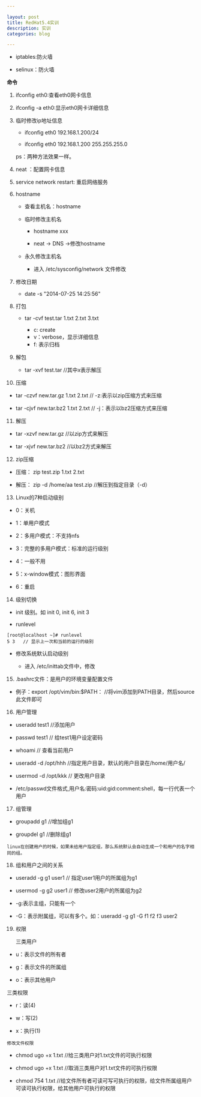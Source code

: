 ```yaml
---

layout: post
title: RedHat5.4实训
description: 实训
categories: blog

---
```

* iptables:防火墙

* selinux：防火墙

**命令**

1. ifconfig eth0:查看eth0网卡信息

2. ifconfig -a eth0:显示eth0网卡详细信息

3. 临时修改ip地址信息

   - ifconfig eth0 192.168.1.200/24

   - ifconfig eth0 192.168.1.200 255.255.255.0 

    ps：两种方法效果一样。

4. neat ：配置网卡信息

5. service network restart: 重启网络服务

6. hostname
 
   - 查看主机名：hostname

   - 临时修改主机名
  
     * hostname xxx

     * neat  -> DNS ->修改hostname

   - 永久修改主机名
  
     * 进入 /etc/sysconfig/network 文件修改

7. 修改日期

   - date -s "2014-07-25 14:25:56"

8. 打包

   - tar -cvf test.tar 1.txt 2.txt 3.txt

     - c: create 
     - v：verbose，显示详细信息
     - f: 表示归档

9. 解包

   - tar -xvf test.tar  //其中*x*表示解压

10. 压缩

   - tar -czvf new.tar.gz 1.txt 2.txt  // -z:表示以zip压缩方式来压缩

   - tar -cjvf new.tar.bz2 1.txt 2.txt // -j：表示以bz2压缩方式来压缩

11. 解压

   - tar -xzvf new.tar.gz   //以zip方式来解压

   - tar -xjvf new.tar.bz2  //以bz2方式来解压

12. zip压缩
 
   - 压缩： zip test.zip 1.txt 2.txt

   - 解压： zip -d /home/aa test.zip  //解压到指定目录（-d）

13. Linux的7种启动级别

   - 0：关机

   - 1：单用户模式

   - 2：多用户模式：不支持nfs

   - 3：完整的多用户模式：标准的运行级别

   - 4：一般不用

   - 5：x-window模式：图形界面

   - 6：重启

14. 级别切换

   - init 级别。如 init 0, init 6, init 3 

   - runlevel 

```
[root@localhost ~]# runlevel
5 3   // 显示上一次和当前的运行的级别
```
   - 修改系统默认启动级别
   
     * 进入 /etc/inittab文件中，修改

15. .bashrc文件：是用户的环境变量配置文件

   - 例子：export /opt/vim/bin:$PATH：  //将vim添加到PATH目录，然后source此文件即可

16. 用户管理
 
   - useradd test1  //添加用户

   - passwd test1  // 给test1用户设定密码

   - whoami  // 查看当前用户

   - useradd -d /opt/hhh   //指定用户目录，默认的用户目录在/home/用户名/

   - usermod -d /opt/kkk   // 更改用户目录

   - /etc/passwd文件格式,用户名:密码:uid:gid:comment:shell，每一行代表一个用户

17. 组管理

   - groupadd g1  //增加组g1

   - groupdel g1  //删除组g1

    linux在创建用户的时候，如果未给用户指定组，那么系统默认会自动生成一个和用户的名字相同的组。

18. 组和用户之间的关系
   
   - useradd -g g1 user1  // 指定user1用户的所属组为g1

   - usermod -g g2 user1  // 修改user2用户的所属组为g2

   - -g:表示主组，只能有一个
   
   - -G：表示附属组，可以有多个。如：useradd -g g1 -G f1 f2 f3 user2

19. 权限
    
    三类用户
  
   - u：表示文件的所有者

   - g：表示文件的所属组

   - o：表示其他用户

   三类权限
 
   - r：读(4)

   - w：写(2)

   - x：执行(1)

    修改文件权限
 
   - chmod ugo +x 1.txt  //给三类用户对1.txt文件的可执行权限
  
   - chmod ugo +x 1.txt  //取消三类用户对1.txt文件的可执行权限

   - chmod 754 1.txt //给文件所有者可读可写可执行的权限，给文件所属组用户可读可执行权限，给其他用户可执行的权限


